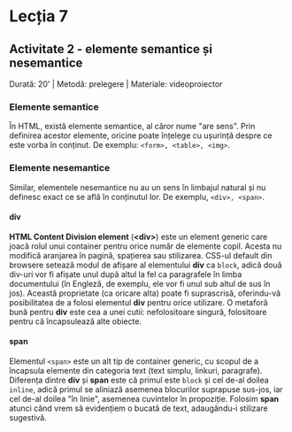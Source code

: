 # Lecția 7

## Activitate 2 - elemente semantice și nesemantice

Durată: 20' \| Metodă: prelegere \| Materiale: videoproiector

### Elemente semantice

În HTML, există elemente semantice, al căror nume "are sens". Prin definirea acestor elemente, oricine poate înțelege cu ușurință despre ce este vorba în conținut. De exemplu: `<form>, <table>, <img>`.

### Elemente nesemantice

Similar, elementele nesemantice nu au un sens în limbajul natural și nu definesc exact ce se află în conținutul lor. De exemplu, `<div>, <span>`.

#### div

**HTML Content Division element** \(**&lt;div&gt;**\) este un element generic care joacă rolul unui container pentru orice număr de elemente copil. Acesta nu modifică aranjarea în pagină, spațierea sau stilizarea. CSS-ul default din browsere setează modul de afișare al elementului **div** ca `block`, adică două div-uri vor fi afișate unul după altul la fel ca paragrafele în limba documentului \(în Engleză, de exemplu, ele vor fi unul sub altul de sus în jos\). Această proprietate \(ca oricare alta\) poate fi suprascrisă, oferindu-vă posibilitatea de a folosi elementul **div** pentru orice utilizare. O metaforă bună pentru **div** este cea a unei cutii: nefolositoare singură, folositoare pentru că încapsulează alte obiecte.

#### span

Elementul `<span>` este un alt tip de container generic, cu scopul de a încapsula elemente din categoria text \(text simplu, linkuri, paragrafe\). Diferența dintre **div** și **span** este că primul este `block` și cel de-al doilea `inline`, adică primul se aliniază asemenea blocurilor suprapuse sus-jos, iar cel de-al doilea "în linie", asemenea cuvintelor în propoziție. Folosim **span** atunci când vrem să evidențiem o bucată de text, adaugându-i stilizare sugestivă.



